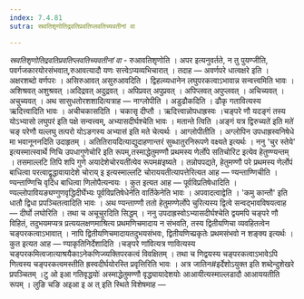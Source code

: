 ```yaml
---
index: 7.4.81
sutra: स्रवतिशृणोतिद्रवतिप्रवतिप्लवतिच्यवतीनां वा

---
```

_स्रवतिशृणोतिद्रवतिप्रवतिप्लवतिच्यवतीनां वा_ - रुआवतिशृणोति । अपर इत्यनुवर्तते, न तु पुयण्जीति, पवर्गजकारयोरसंभवात्,रुआवत्यादौ यणः सत्त्वेऽप्यव्यभिचारात् । तदाह  —  अवर्णपरे धात्वक्षरे इति । अक्षरशब्दो वर्णपरः । असिरुआवत् असुरुआवदिति । द्विहल्व्यधानेन लघुपरकत्वाऽभावान्न सन्वत्त्वमिति भावः । अशिश्रवत् अशुश्रवत् ।अदिद्रवत् अदुद्रवत् । अपिप्रवत् अपुप्रवत् । अपिप्लवत् अपुप्लवत् । अचिच्यवत् ।अचुच्यवत् । अथ सासुधतोरशशादित्यत्राह —  नाग्लोपीति । अडुढौकदिति । ढौकृ गतावित्यस्य ऋदित्त्वादिति भावः । अचीचकासदिति । चकासृ दीप्तौ । ऋदित्त्वान्नोपधाह्रस्वः ।चङ्परे णौ यदङ्गं तस्य योऽभ्यासो लघुपर॑ इति पक्षे सन्वत्त्वम्, अभ्यासदीर्घश्चेति भावः । मतान्ते त्विति ।अङ्गं यत्र द्विरुच्यते॑ इति मते॑ चङ् परेणौ यल्लघु तत्परो योऽङगस्य अभ्यास॑ इति मते चेत्यर्थः । आग्लोपीतीति । अग्लोपिन उपधाह्रस्वनिषेधे मा भवानूननदिति उदाहृतम् । अतितिरायदित्याद्युदाहणान्तरं सुब्धातुरनिरूपणे वक्ष्यते इत्यर्थः । ननु 'चुर स्तेये' इत्यस्मात्स्वार्थे णिचि उपधागुणेचोरि इति रूपम्,तस्माद्धेतुमण्णौ प्रथमस्य णेर्लोपे सतिचोरिट इत्येव हेतुण्ण्यन्तम् । तसमाल्लटि तिपि शपि गुणे अयादेशेचोरयती॑त्येव रूपम#इष्यते । तन्नोपपद्यते, हेतुमण्णौ परे प्रथमस्य णेर्लोपं बाधित्वा परत्वाद्वृद्धावायादेशे चोराय् इ इत्यस्माल्लटि चोराययतीत्यापत्तेरित्यत आह —  ण्यन्ताण्णिचीति । ण्यन्ताण्णिचि वृदिंध बाधित्वा णिलोपैत्यन्वयः । कुत इत्यत आह —  पूर्वविप्रतिषेधादिति ।ण्यल्लोपावियङ्यण्गुणवृद्धिदीर्घेभ्यः पूर्वविप्रतिषेधेने॑ति वार्तिकेनेति भावः । अपवादत्वाद्वेति । 'कमु कान्तौ' इति धातौ द्विधा प्रपञ्चितत्वादिति भावः । अथ ण्यन्ताण्णौ ततो हेतुमण्णेर्लोपे चुरित्यस्य द्वित्वे सन्वद्भावविषयत्वाह —  दीर्घो लघोरिति । तथा च अचूचुरदिति सिद्धम् । ननु उपदाह्रस्वोऽभ्यासदीर्घश्चेति द्वयमपि चङ्परे णौ विहितं, तदुभयमप्यत्र प्रत्ययलक्षणमाश्रित्य प्रथमणिचमादाय न संभवति, तस्य द्वितीयणिचा व्यवहितत्वेन चङ्परकत्वाऽभावात् । नापि द्वितीयणिचमादायतदुभयसंभवः, द्वितीयणिच्प्रकृतेः प्रथमसंभवो न शङ्क्य इत्यर्थः । कुत इत्यत आह —  ण्याकृतिनिर्देशादिति ।चङ्परे णा॑वित्यत्र णावित्यस्य चङ्परकमित्वजात्याश्रयैकाऽनेकणिज्व्यक्तिपरकत्वं विवक्षितम् । तथा च णिद्वयस्य चङ्परकत्वाऽभावेऽपि णित्वस्य चङ्परकत्वमस्तीति ह्रस्वदीर्घयोरस्ति प्रवृत्तिरिति भावः । अत्र जातिन#इर्देशोऽयुक्त इति शब्देन्दुशेखरे प्रपञ्चितम् ।टु ओ इआ गतिवृद्धयोः॑ अस्माद्धेतुमण्णौ वृद्ध्यायादेशयोः आआयीत्यस्माल्लडादौ आआययतीति रूपम् । लुङि चङि अइआ इ अ त् इति स्थिते विशेषमाह —